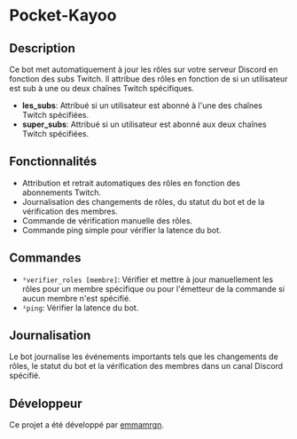 # Pocket-Kayoo

## Description

Ce bot met automatiquement à jour les rôles sur votre serveur Discord en fonction des subs Twitch. Il attribue des rôles en fonction de si un utilisateur est sub à une ou deux chaînes Twitch spécifiques.

- **les_subs**: Attribué si un utilisateur est abonné à l'une des chaînes Twitch spécifiées.
- **super_subs**: Attribué si un utilisateur est abonné aux deux chaînes Twitch spécifiées.

## Fonctionnalités

- Attribution et retrait automatiques des rôles en fonction des abonnements Twitch.
- Journalisation des changements de rôles, du statut du bot et de la vérification des membres.
- Commande de vérification manuelle des rôles.
- Commande ping simple pour vérifier la latence du bot.

## Commandes

- `²verifier_roles [membre]`: Vérifier et mettre à jour manuellement les rôles pour un membre spécifique ou pour l'émetteur de la commande si aucun membre n'est spécifié.
- `²ping`: Vérifier la latence du bot.

## Journalisation

Le bot journalise les événements importants tels que les changements de rôles, le statut du bot et la vérification des membres dans un canal Discord spécifié.


## Développeur
Ce projet a été développé par [emmamrgn](https://github.com/emmamrgn).

